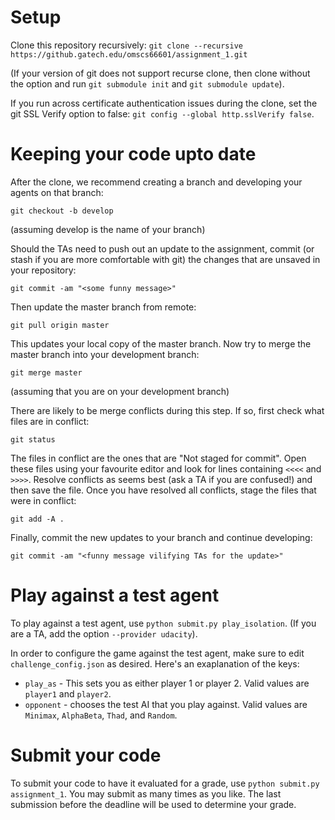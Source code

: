 # Setup
Clone this repository recursively:
`git clone --recursive https://github.gatech.edu/omscs66601/assignment_1.git`

(If your version of git does not support recurse clone, then clone without the option and run `git submodule init` and `git submodule update`).

If you run across certificate authentication issues during the clone, set the git SSL Verify option to false: `git config --global http.sslVerify false`.

# Keeping your code upto date
After the clone, we recommend creating a branch and developing your agents on that branch:

`git checkout -b develop`

(assuming develop is the name of your branch)

Should the TAs need to push out an update to the assignment, commit (or stash if you are more comfortable with git) the changes that are unsaved in your repository:

`git commit -am "<some funny message>"`

Then update the master branch from remote:

`git pull origin master`

This updates your local copy of the master branch. Now try to merge the master branch into your development branch:

`git merge master`

(assuming that you are on your development branch)

There are likely to be merge conflicts during this step. If so, first check what files are in conflict:

`git status`

The files in conflict are the ones that are "Not staged for commit". Open these files using your favourite editor and look for lines containing `<<<<` and `>>>>`. Resolve conflicts as seems best (ask a TA if you are confused!) and then save the file. Once you have resolved all conflicts, stage the files that were in conflict:

`git add -A .`

Finally, commit the new updates to your branch and continue developing:

`git commit -am "<funny message vilifying TAs for the update>"`

# Play against a test agent
To play against a test agent, use `python submit.py play_isolation`. (If you are a TA, add the option `--provider udacity`).

In order to configure the game against the test agent, make sure to edit `challenge_config.json` as desired. Here's an exaplanation of the keys:

- `play_as` - This sets you as either player 1 or player 2. Valid values are `player1` and `player2`.
- `opponent` - chooses the test AI that you play against. Valid values are `Minimax`, `AlphaBeta`, `Thad`, and `Random`.

# Submit your code
To submit your code to have it evaluated for a grade, use `python submit.py assignment_1`.  You may submit as many times as you like.  The last submission before the deadline will be used to determine your grade.
